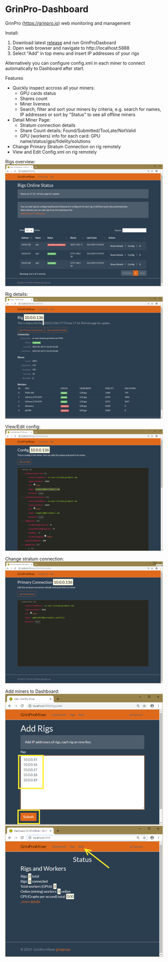 # GrinPro-Dashboard
GrinPro (https://grinpro.io) web monitoring and management

Install:
1. Download latest [release](https://github.com/mozkomor/GrinPro-Dashboard/releases) and run GrinProDasboard
2. Open web browser and navigate to http://localhost:5888
3. Select "Add" in top menu and insert IP addresses of your rigs

Alternatively you can configure config.xml in each miner to connect automatically to Dashboard after start.

Features
* Quickly inspect accross all your miners:
  - GPU cards status
  - Shares count
  - Miner liveness
  - Search, filter and sort your miners by criteria, e.g. search for names, IP addresses or sort by "Status" to see all offline miners
* Detail Miner Page:
  - Stratum connection details
  - Share Count details: Found/Submitted/TooLate/NotValid
  - GPU (workers) info for each card: GPU name/status/gps/fidelity/solutions
* Change Primary Stratum Connection on rig remotely
* View and Edit Config.xml on rig remotely

Rigs overview:
![Screen](/img/GProDashboard1.png)

Rig details:
![Screen](/img/GProDashboard2.png)

View/Edit config:
![Screen](/img/GProDashboard3.png)

Change stratum connection:
![Screen](/img/GProDashboard4.png)

Add miners to Dashboard:
![Screen](/img/GProDashboard01-add-rigs.png)
![Screen](/img/GProDashboard02-add-rigs.png)






